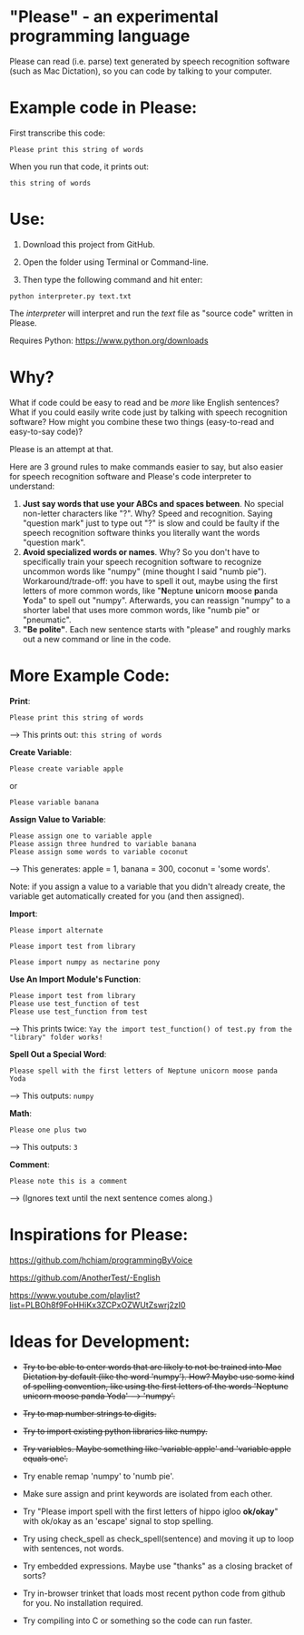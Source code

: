 # "Please" - an experimental programming language

Please can read (i.e. parse) text generated by speech recognition software (such as Mac Dictation), so you can code by talking to your computer.

# Example code in Please:

First transcribe this code:

```
Please print this string of words
```

When you run that code, it prints out:

```
this string of words
```

# Use:

1. Download this project from GitHub.

2. Open the folder using Terminal or Command-line.

3. Then type the following command and hit enter:

```
python interpreter.py text.txt
```

The *interpreter* will interpret and run the *text* file as "source code" written in Please.

Requires Python: https://www.python.org/downloads

# Why?

What if code could be easy to read and be *more* like English sentences? What if you could easily write code just by talking with speech recognition software? How might you combine these two things (easy-to-read and easy-to-say code)?

Please is an attempt at that.

Here are 3 ground rules to make commands easier to say, but also easier for speech recognition software and Please's code interpreter to understand:

1. **Just say words that use your ABCs and spaces between**. No special non-letter characters like "?". Why? Speed and recognition. Saying "question mark" just to type out "?" is slow and could be faulty if the speech recognition software thinks you literally want the words "question mark".
2. **Avoid specialized words or names**. Why? So you don't have to specifically train your speech recognition software to recognize uncommon words like "numpy" (mine thought I said "numb pie"). Workaround/trade-off: you have to spell it out, maybe using the first letters of more common words, like "**N**eptune **u**nicorn **m**oose **p**anda **Y**oda" to spell out "numpy". Afterwards, you can reassign "numpy" to a shorter label that uses more common words, like "numb pie" or "pneumatic".
3. **"Be polite"**. Each new sentence starts with "please" and roughly marks out a new command or line in the code.

# More Example Code:

**Print**:

```
Please print this string of words
```
--> This prints out: `this string of words`

**Create Variable**:

```
Please create variable apple
```

or

```
Please variable banana
```

**Assign Value to Variable**:

```
Please assign one to variable apple
Please assign three hundred to variable banana
Please assign some words to variable coconut
```
--> This generates: apple = 1, banana = 300, coconut = 'some words'.

Note: if you assign a value to a variable that you didn't already create, the variable get automatically created for you (and then assigned).

**Import**:

```
Please import alternate
```

```
Please import test from library
```

```
Please import numpy as nectarine pony
```

**Use An Import Module's Function**:

```
Please import test from library
Please use test_function of test
Please use test_function from test
```
--> This prints twice: `Yay the import test_function() of test.py from the "library" folder works!`

**Spell Out a Special Word**:

```
Please spell with the first letters of Neptune unicorn moose panda Yoda
```
--> This outputs: `numpy`

**Math**:

```
Please one plus two
```
--> This outputs: `3`

**Comment**:

```
Please note this is a comment
```
--> (Ignores text until the next sentence comes along.)

# Inspirations for Please:

https://github.com/hchiam/programmingByVoice

https://github.com/AnotherTest/-English

https://www.youtube.com/playlist?list=PLBOh8f9FoHHiKx3ZCPxOZWUtZswrj2zI0

# Ideas for Development:

* ~~Try to be able to enter words that are likely to not be trained into Mac Dictation by default (like the word 'numpy'). How? Maybe use some kind of spelling convention, like using the first letters of the words 'Neptune unicorn moose panda Yoda' --> 'numpy'.~~

* ~~Try to map number strings to digits.~~

* ~~Try to import existing python libraries like numpy.~~

* ~~Try variables. Maybe something like 'variable apple' and 'variable apple equals one'.~~

* Try enable remap 'numpy' to 'numb pie'.

* Make sure assign and print keywords are isolated from each other.

* Try "Please import spell with the first letters of hippo igloo **ok/okay**" with ok/okay as an 'escape' signal to stop spelling.

* Try using check_spell as check_spell(sentence) and moving it up to loop with sentences, not words.

* Try embedded expressions. Maybe use "thanks" as a closing bracket of sorts?

* Try in-browser trinket that loads most recent python code from github for you. No installation required.

* Try compiling into C or something so the code can run faster.
